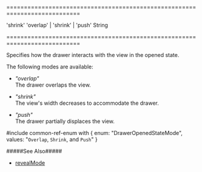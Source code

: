 ===========================================================================
<!--default-->'shrink'<!--/default-->
<!--acceptValues-->'overlap' | 'shrink' | 'push'<!--/acceptValues-->
<!--type-->String<!--/type-->
===========================================================================

<!--shortDescription-->
Specifies how the drawer interacts with the view in the opened state.
<!--/shortDescription-->

<!--fullDescription-->
The following modes are available:

- *"overlap"*       
The drawer overlaps the view.

- *"shrink"*        
The view's width decreases to accommodate the drawer.

- *"push"*      
The drawer partially displaces the view.

#include common-ref-enum with {
    enum: "DrawerOpenedStateMode",
    values: "`Overlap`, `Shrink`, and `Push`"
}

#####See Also#####
- [revealMode](/Documentation/ApiReference/UI_Widgets/dxDrawer/Configuration/#revealMode)
<!--/fullDescription-->